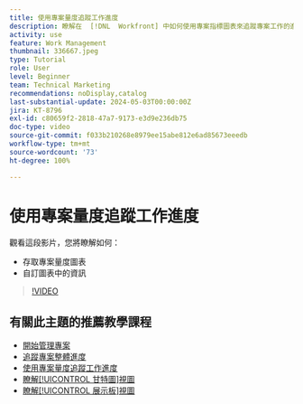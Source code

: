 ```yaml
---
title: 使用專案量度追蹤工作進度
description: 瞭解在  [!DNL  Workfront] 中如何使用專案指標圖表來追蹤專案工作的進度。
activity: use
feature: Work Management
thumbnail: 336667.jpeg
type: Tutorial
role: User
level: Beginner
team: Technical Marketing
recommendations: noDisplay,catalog
last-substantial-update: 2024-05-03T00:00:00Z
jira: KT-8796
exl-id: c80659f2-2818-47a7-9173-e3d9e236db75
doc-type: video
source-git-commit: f033b210268e8979ee15abe812e6ad85673eeedb
workflow-type: tm+mt
source-wordcount: '73'
ht-degree: 100%

---
```


# 使用專案量度追蹤工作進度

觀看這段影片，您將瞭解如何：

* 存取專案量度圖表
* 自訂圖表中的資訊

>[!VIDEO](https://video.tv.adobe.com/v/336667/?quality=12&learn=on)

## 有關此主題的推薦教學課程

* [開始管理專案](/help/manage-work/projects/getting-started-manage-a-project.md)
* [追蹤專案整體進度](/help/manage-work/projects/track-overall-project-progress.md)
* [使用專案量度追蹤工作進度](/help/manage-work/projects/track-work-progress-with-project-metrics.md)
* [瞭解[!UICONTROL 甘特圖]視圖](/help/manage-work/projects/understand-the-gantt-view.md)
* [瞭解[!UICONTROL 展示板]視圖](/help/manage-work/projects/understand-the-board-view.md)
